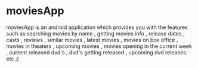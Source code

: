 moviesApp
=========

moviesApp is an android application which provides you with the features such as searching movies by name , getting movies info , release dates , casts , reviews , similar movies ,  latest movies , movies on box office , movies in theaters , upcoming movies , movies opening in the current week , current released dvd's , dvd's getting released , upcoming dvd releases etc ;)
